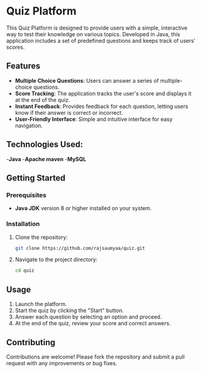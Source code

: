 

# Quiz Platform

This Quiz Platform is designed to provide users with a simple, interactive way to test their knowledge on various topics. Developed in Java, this application includes a set of predefined questions and keeps track of users' scores.

## Features

- **Multiple Choice Questions**: Users can answer a series of multiple-choice questions.
- **Score Tracking**: The application tracks the user's score and displays it at the end of the quiz.
- **Instant Feedback**: Provides feedback for each question, letting users know if their answer is correct or incorrect.
- **User-Friendly Interface**: Simple and intuitive interface for easy navigation.

## Technologies Used:
-**Java**
-**Apache maven**
-**MySQL**


## Getting Started

### Prerequisites

- **Java JDK** version 8 or higher installed on your system.

### Installation

1. Clone the repository:
   ```bash
   git clone https://github.com/rajsaumyaa/quiz.git
   ```
2. Navigate to the project directory:
   ```bash
   cd quiz
   ```


## Usage

1. Launch the platform.
2. Start the quiz by clicking the "Start" button.
3. Answer each question by selecting an option and proceed.
4. At the end of the quiz, review your score and correct answers.

## Contributing

Contributions are welcome! Please fork the repository and submit a pull request with any improvements or bug fixes.


